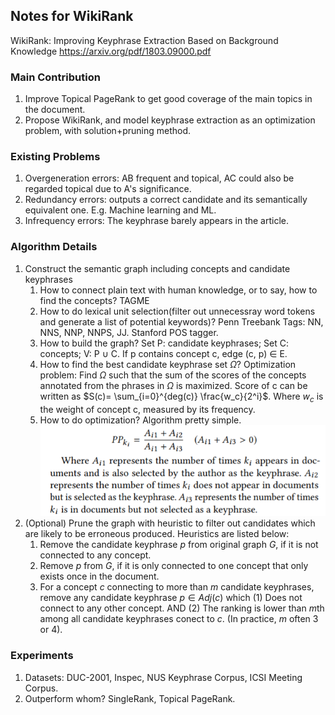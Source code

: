 ## Notes for WikiRank

WikiRank: Improving Keyphrase Extraction Based on Background Knowledge <https://arxiv.org/pdf/1803.09000.pdf>

### Main Contribution

1. Improve Topical PageRank to get good coverage of the main topics in the document.
2. Propose WikiRank, and model keyphrase extraction as an optimization problem, with solution+pruning method.

### Existing Problems

1. Overgeneration errors: AB frequent and topical, AC could also be regarded topical due to A's significance.
2. Redundancy errors: outputs a correct candidate and its semantically equivalent one. E.g. Machine learning and ML.
3. Infrequency errors: The keyphrase barely appears in the article. 

### Algorithm Details

1. Construct the semantic graph including concepts and candidate keyphrases
   1. How to connect plain text with human knowledge, or to say, how to find the concepts? TAGME
   2. How to do lexical unit selection(filter out unnecessray word tokens and generate a list of potential keywords)? Penn Treebank Tags: NN, NNS, NNP, NNPS, JJ. Stanford POS tagger.
   3. How to build the graph? Set P: candidate keyphrases; Set C: concepts; V: P $\cup$ C. If p contains concept c, edge (c, p) $\in$ E. 
   4. How to find the best candidate keyphrase set $\Omega$? Optimization problem: Find  $\Omega$ such that the sum of the scores of the concepts annotated from the phrases in $\Omega$ is maximized. Score of c can be written as $S(c)= \sum_{i=0}^{deg(c)} \frac{w_c}{2^i}$. Where $w_c$ is the weight of concept c, measured by its frequency. 
   5. How to do optimization? Algorithm pretty simple. ![1](Material_For_Notes/1.png)
2. (Optional) Prune the graph with heuristic to filter out candidates which are likely to be erroneous produced. Heuristics are listed below:
   1. Remove the candidate keyphrase $p$ from original graph $G$, if it is not connected to any concept.
   2. Remove $p$ from $G$, if it is only connected to one concept that only exists once in the document.
   3. For a concept $c$ connecting to more than $m$ candidate keyphrases, remove any candidate keyphrase $p \in Adj(c)$ which (1) Does not connect to any other concept. AND (2) The ranking is lower than $m$th among all candidate keyphrases conect to $c$. (In practice, $m$ often 3 or 4).

### Experiments

1. Datasets: DUC-2001, Inspec, NUS Keyphrase Corpus, ICSI Meeting Corpus.
2. Outperform whom? SingleRank, Topical PageRank.
